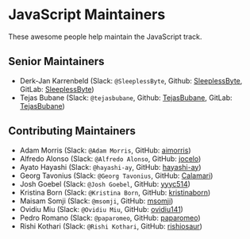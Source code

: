 # JavaScript Maintainers

These awesome people help maintain the JavaScript track.

## Senior Maintainers

- Derk-Jan Karrenbeld (Slack: `@SleeplessByte`, Github: [SleeplessByte](https://github.com/SleeplessByte), GitLab: [SleeplessByte](https://gitlab.com/SleeplessByte))
- Tejas Bubane (Slack: `@tejasbubane`, Github: [TejasBubane](https://github.com/tejasbubane), GitLab: [TejasBubane](https://gitlab.com/tejasbubane))

## Contributing Maintainers

<!-- sorted alphabetically, lexographically -->

- Adam Morris (Slack: `@Adam Morris`, GitHub: [aimorris](https://github.com/aimorris))
- Alfredo Alonso (Slack: `@Alfredo Alonso`, GitHub: [jocelo](https://github.com/jocelo))
- Ayato Hayashi (Slack: `@hayashi-ay`, GitHub: [hayashi-ay](https://github.com/hayashi-ay))
- Georg Tavonius (Slack: `@Georg Tavonius`, GitHub: [Calamari](https://github.com/Calamari))
- Josh Goebel (Slack: `@Josh Goebel`, GitHub: [yyyc514](https://github.com/yyyc514/))
- Kristina Born (Slack: `@Kristina Born`, GitHub: [kristinaborn](https://github.com/kristinaborn))
- Maisam Somji (Slack: `@msomji`, GitHub: [msomji](https://github.com/msomji))
- Ovidiu Miu (Slack: `@Ovidiu Miu`, GitHub: [ovidiu141](https://github.com/ovidiu141))
- Pedro Romano (Slack: `@paparomeo`, GitHub: [paparomeo](https://github.com/paparomeo))
- Rishi Kothari (Slack: `@Rishi Kothari`, GitHub: [rishiosaur](https://github.com/rishiosaur))
